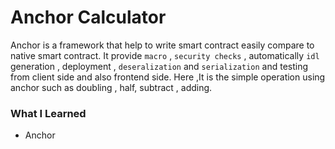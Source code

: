 # Anchor Calculator
Anchor is a framework that help to write smart contract easily compare to native smart contract. It provide `macro` , `security checks` , automatically `idl` generation , deployment , `deseralization` and `serialization` and testing from client side and also frontend side.
Here ,It is the simple operation using anchor such as doubling , half, subtract , adding.


### What I Learned
- Anchor